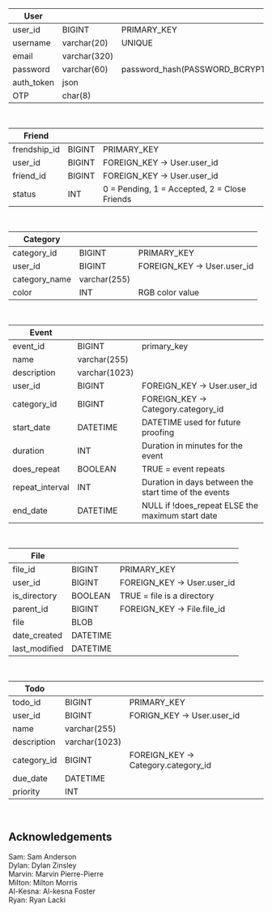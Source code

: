 | **User** | | |  
| ----- | ----- | ----- |  
| user_id | BIGINT | PRIMARY_KEY |  
| username | varchar(20) | UNIQUE |   
| email | varchar(320) | |          
| password | varchar(60) | password_hash(PASSWORD_BCRYPT) |  
| auth_token | json | |  
| OTP | char(8) | |  
<br/>

| **Friend** | | |    
| ----- | ----- | ----- |  
| frendship_id | BIGINT | PRIMARY_KEY |  
| user_id | BIGINT | FOREIGN_KEY -> User.user_id |  
| friend_id | BIGINT | FOREIGN_KEY -> User.user_id |  
| status | INT | 0 = Pending, 1 = Accepted, 2 = Close Friends |  
<br/>

| **Category** | | |    
| ----- | ----- | ----- |  
| category_id | BIGINT | PRIMARY_KEY |  
| user_id | BIGINT | FOREIGN_KEY -> User.user_id |  
| category_name | varchar(255) | |  
| color | INT | RGB color value |  
<br/>

| **Event** | | |  
| ----- | ----- | ----- |  
| event_id | BIGINT | primary_key |  
| name | varchar(255) | |  
| description | varchar(1023) | |  
| user_id | BIGINT | FOREIGN_KEY -> User.user_id |  
| category_id | BIGINT | FOREIGN_KEY -> Category.category_id |  
| start_date | DATETIME | DATETIME used for future proofing |
| duration | INT | Duration in minutes for the event |  
| does_repeat | BOOLEAN | TRUE = event repeats |  
| repeat_interval | INT | Duration in days between the start time of the events |  
| end_date | DATETIME | NULL if !does_repeat ELSE the maximum start date |  
<br/>

| **File** | | |  
| ----- | ----- | ----- |  
| file_id | BIGINT | PRIMARY_KEY |  
| user_id | BIGINT | FOREIGN_KEY -> User.user_id |  
| is_directory | BOOLEAN | TRUE = file is a directory |  
| parent_id | BIGINT | FOREIGN_KEY -> File.file_id |  
| file | BLOB | |            
| date_created | DATETIME | |  
| last_modified | DATETIME | |  
<br/>

| **Todo** | | |  
| ----- | ----- | ----- |  
| todo_id | BIGINT | PRIMARY_KEY |  
| user_id | BIGINT | FORIGN_KEY -> User.user_id |  
| name | varchar(255) | |  
| description | varchar(1023) | |  
| category_id | BIGINT | FOREIGN_KEY -> Category.category_id |  
| due_date | DATETIME | |  
| priority | INT | |  
<br/>  

## Acknowledgements  
Sam: Sam Anderson  
Dylan: Dylan Zinsley  
Marvin:  Marvin Pierre-Pierre  
Milton: Milton Morris  
Al-Kesna: Al-kesna Foster  
Ryan: Ryan Lacki  
